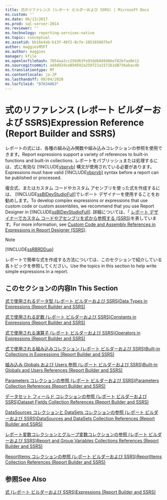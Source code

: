 ```yaml
---
title: 式のリファレンス (レポート ビルダーおよび SSRS) | Microsoft Docs
ms.custom: ''
ms.date: 06/13/2017
ms.prod: sql-server-2014
ms.reviewer: ''
ms.technology: reporting-services-native
ms.topic: conceptual
ms.assetid: bb16e4ab-b13f-48f2-8cfe-1851656875ef
author: maggiesMSFT
ms.author: maggies
manager: kfile
ms.openlocfilehash: 7854aa2cc256d63fe93ddb049486e782bfaa0e11
ms.sourcegitcommit: ad4d92dce894592a259721a1571b1d8736abacdb
ms.translationtype: MT
ms.contentlocale: ja-JP
ms.lasthandoff: 08/04/2020
ms.locfileid: "87634863"
---
```

# <a name="expression-reference-report-builder-and-ssrs"></a><span data-ttu-id="d6d69-102">式のリファレンス (レポート ビルダーおよび SSRS)</span><span class="sxs-lookup"><span data-stu-id="d6d69-102">Expression Reference (Report Builder and SSRS)</span></span>
  <span data-ttu-id="d6d69-103">レポートの式には、各種の組み込み関数や組み込みコレクションの参照を使用できます。</span><span class="sxs-lookup"><span data-stu-id="d6d69-103">Report expressions support a variety of references to built-in functions and built-in collections.</span></span> <span data-ttu-id="d6d69-104">レポートをパブリッシュまたは処理するには、式に有効な [!INCLUDE[vbprvb](../../includes/vbprvb-md.md)] 構文が使用されている必要があります。</span><span class="sxs-lookup"><span data-stu-id="d6d69-104">Expressions must have valid [!INCLUDE[vbprvb](../../includes/vbprvb-md.md)] syntax before a report can be published or processed.</span></span>  
  
 <span data-ttu-id="d6d69-105">複合式、またはカスタム コードやカスタム アセンブリを使った式を作成するには、 [!INCLUDE[ssBIDevStudioFull](../../includes/ssbidevstudiofull-md.md)]でレポート デザイナーを使用することをお勧めします。</span><span class="sxs-lookup"><span data-stu-id="d6d69-105">To develop complex expressions or expressions that use custom code or custom assemblies, we recommend that you use Report Designer in [!INCLUDE[ssBIDevStudioFull](../../includes/ssbidevstudiofull-md.md)].</span></span> <span data-ttu-id="d6d69-106">詳細については、「 [レポート デザイナーでカスタム コードやアセンブリを式から参照する (SSRS)](custom-code-and-assembly-references-in-expressions-in-report-designer-ssrs.md)を表しています。</span><span class="sxs-lookup"><span data-stu-id="d6d69-106">For more information, see [Custom Code and Assembly References in Expressions in Report Designer &#40;SSRS&#41;](custom-code-and-assembly-references-in-expressions-in-report-designer-ssrs.md).</span></span>  
  
> [!NOTE]  
>  [!INCLUDE[ssRBRDDup](../../includes/ssrbrddup-md.md)]  
  
 <span data-ttu-id="d6d69-107">レポートで簡単な式を作成する方法については、このセクションで紹介している各トピックを参照してください。</span><span class="sxs-lookup"><span data-stu-id="d6d69-107">Use the topics in this section to help write simple expressions in a report.</span></span>  
  
## <a name="in-this-section"></a><span data-ttu-id="d6d69-108">このセクションの内容</span><span class="sxs-lookup"><span data-stu-id="d6d69-108">In This Section</span></span>  
 [<span data-ttu-id="d6d69-109">式で使用されるデータ型 &#40;レポート ビルダーおよび SSRS&#41;</span><span class="sxs-lookup"><span data-stu-id="d6d69-109">Data Types in Expressions &#40;Report Builder and SSRS&#41;</span></span>](expressions-report-builder-and-ssrs.md)  
  
 [<span data-ttu-id="d6d69-110">式で使用される定数 &#40;レポート ビルダーおよび SSRS&#41;</span><span class="sxs-lookup"><span data-stu-id="d6d69-110">Constants in Expressions &#40;Report Builder and SSRS&#41;</span></span>](constants-in-expressions-report-builder-and-ssrs.md)  
  
 [<span data-ttu-id="d6d69-111">式で使用される演算子 &#40;レポート ビルダーおよび SSRS&#41;</span><span class="sxs-lookup"><span data-stu-id="d6d69-111">Operators in Expressions &#40;Report Builder and SSRS&#41;</span></span>](operators-in-expressions-report-builder-and-ssrs.md)  
  
 [<span data-ttu-id="d6d69-112">式で使用される組み込みコレクション &#40;レポート ビルダーおよび SSRS&#41;</span><span class="sxs-lookup"><span data-stu-id="d6d69-112">Built-in Collections in Expressions &#40;Report Builder and SSRS&#41;</span></span>](built-in-collections-in-expressions-report-builder.md)  
  
 [<span data-ttu-id="d6d69-113">組み込み Globals および Users 参照 (レポート ビルダーおよび SSRS)</span><span class="sxs-lookup"><span data-stu-id="d6d69-113">Built-in Globals and Users References &#40;Report Builder and SSRS&#41;</span></span>](built-in-collections-built-in-globals-and-users-references-report-builder.md)  
  
 [<span data-ttu-id="d6d69-114">Parameters コレクションの参照 &#40;レポート ビルダーおよび SSRS&#41;</span><span class="sxs-lookup"><span data-stu-id="d6d69-114">Parameters Collection References &#40;Report Builder and SSRS&#41;</span></span>](built-in-collections-parameters-collection-references-report-builder.md)  
  
 [<span data-ttu-id="d6d69-115">データセット フィールド コレクションの参照 &#40;レポート ビルダーおよび SSRS&#41;</span><span class="sxs-lookup"><span data-stu-id="d6d69-115">Dataset Fields Collection References &#40;Report Builder and SSRS&#41;</span></span>](built-in-collections-dataset-fields-collection-references-report-builder.md)  
  
 [<span data-ttu-id="d6d69-116">DataSources コレクションと DataSets コレクションの参照 &#40;レポート ビルダーおよび SSRS&#41;</span><span class="sxs-lookup"><span data-stu-id="d6d69-116">DataSources and DataSets Collection References &#40;Report Builder and SSRS&#41;</span></span>](built-in-collections-datasources-and-datasets-references-report-builder.md)  
  
 [<span data-ttu-id="d6d69-117">レポート変数コレクションとグループ変数コレクションの参照 &#40;レポート ビルダーおよび SSRS&#41;</span><span class="sxs-lookup"><span data-stu-id="d6d69-117">Report and Group Variables Collections References &#40;Report Builder and SSRS&#41;</span></span>](built-in-collections-report-and-group-variables-references-report-builder.md)  
  
 [<span data-ttu-id="d6d69-118">ReportItems コレクションの参照 &#40;レポート ビルダーおよび SSRS&#41;</span><span class="sxs-lookup"><span data-stu-id="d6d69-118">ReportItems Collection References &#40;Report Builder and SSRS&#41;</span></span>](built-in-collections-reportitems-collection-references-report-builder.md)  
  
## <a name="see-also"></a><span data-ttu-id="d6d69-119">参照</span><span class="sxs-lookup"><span data-stu-id="d6d69-119">See Also</span></span>  
 [<span data-ttu-id="d6d69-120">式 &#40;レポート ビルダーおよび SSRS&#41;</span><span class="sxs-lookup"><span data-stu-id="d6d69-120">Expressions &#40;Report Builder and SSRS&#41;</span></span>](expressions-report-builder-and-ssrs.md)  
  
  
